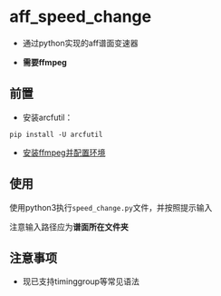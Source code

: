 # aff_speed_change
- 通过python实现的aff谱面变速器

- **需要ffmpeg**

## 前置

- 安装arcfutil：

```commandline
pip install -U arcfutil
```

- [安装ffmpeg并配置环境](https://www.google.com)

## 使用

使用python3执行```speed_change.py```文件，并按照提示输入

注意输入路径应为**谱面所在文件夹**

## 注意事项

- 现已支持timinggroup等常见语法

